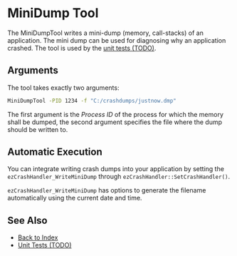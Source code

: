 # MiniDump Tool

The MiniDumpTool writes a mini-dump (memory, call-stacks) of an application. The mini dump can be used for diagnosing why an application crashed. The tool is used by the [unit tests (TODO)](unit-tests.md).

## Arguments

The tool takes exactly two arguments:

```cmd
MiniDumpTool -PID 1234 -f "C:/crashdumps/justnow.dmp"
```

The first argument is the *Process ID* of the process for which the memory shall be dumped, the second argument specifies the file where the dump should be written to.

## Automatic Execution

You can integrate writing crash dumps into your application by setting the `ezCrashHandler_WriteMiniDump` through `ezCrashHandler::SetCrashHandler()`.

`ezCrashHandler_WriteMiniDump` has options to generate the filename automatically using the current date and time.

## See Also

* [Back to Index](../index.md)
* [Unit Tests (TODO)](unit-tests.md)
